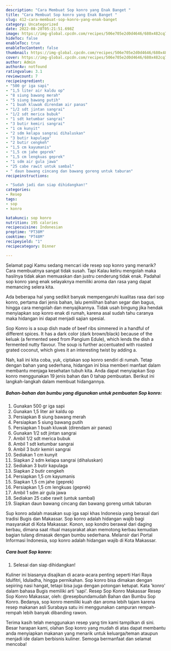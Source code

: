 ```yaml
---
description: "Cara Membuat Sop konro yang Enak Banget "
title: "Cara Membuat Sop konro yang Enak Banget "
slug: 412-cara-membuat-sop-konro-yang-enak-banget
category: Uncategorized
date: 2022-08-28T05:21:51.698Z
image: https://img-global.cpcdn.com/recipes/506e705e2d0d4646/680x482cq70/sop-konro-foto-resep-utama.jpg
hideToc: false
enableToc: true
enableTocContent: false
thumbnail: https://img-global.cpcdn.com/recipes/506e705e2d0d4646/680x482cq70/sop-konro-foto-resep-utama.jpg
cover: https://img-global.cpcdn.com/recipes/506e705e2d0d4646/680x482cq70/sop-konro-foto-resep-utama.jpg
author: Admin
authorAv: notfound
ratingvalue: 3.1
reviewcount: 7
recipeingredient:
- "500 gr iga sapi"
- "1,5 liter air kaldu op"
- "8 siung bawang merah"
- "5 siung bawang putih"
- "1 buah kluwak direndam air panas"
- "1/2 sdt jintan sangrai"
- "1/2 sdt merica bubuk"
- "1 sdt ketumbar sangrai"
- "3 butir kemiri sangrai"
- "1 cm kunyit"
- "2 sdm kelapa sangrai dihaluskan"
- "3 butir kapulaga"
- "2 butir cengkeh"
- "1,5 cm kayumanis"
- "1,5 cm jahe geprek"
- "1,5 cm lengkuas geprek"
- "1 sdm air gula jawa"
- "25 cabe rawit untuk sambal"
- " daun bawang cincang dan bawang goreng untuk taburan"
recipeinstructions:

- "Sudah jadi dan siap dihidangkan!"
categories:
- Resep
tags:
- sop
- konro

katakunci: sop konro 
nutrition: 195 calories
recipecuisine: Indonesian
preptime: "PT38M"
cooktime: "PT48M"
recipeyield: "1"
recipecategory: Dinner

---
```



Selamat pagi Kamu sedang mencari ide resep sop konro yang menarik? Cara membuatnya sangat tidak susah. Tapi Kalau keliru mengolah maka hasilnya tidak akan memuaskan dan justru cenderung tidak enak. Padahal sop konro yang enak selayaknya memiliki aroma dan rasa yang dapat memancing selera kita.


Ada beberapa hal yang sedikit banyak mempengaruhi kualitas rasa dari sop konro, pertama dari jenis bahan, lalu pemilihan bahan segar dan bagus, hingga cara mengolah dan menyajikannya. Tidak usah bingung jika hendak menyiapkan sop konro enak di rumah, karena asal sudah tahu caranya maka hidangan ini dapat menjadi sajian spesial.

Sop Konro is a soup dish made of beef ribs simmered in a handful of different spices. It has a dark color (dark brown/black) because of the keluak (a fermented seed from Pangium Edule), which lends the dish a fermented nutty flavour. The soup is further accentuated with roasted grated coconut, which gives it an interesting twist by adding a.


Nah, kali ini kita coba, yuk, ciptakan sop konro sendiri di rumah. Tetap dengan bahan yang sederhana, hidangan ini bisa memberi manfaat dalam membantu menjaga kesehatan tubuh kita. Anda dapat menyiapkan Sop konro menggunakan 19 jenis bahan dan 0 tahap pembuatan. Berikut ini langkah-langkah dalam membuat hidangannya.

<!--inarticleads1-->

##### Bahan-bahan dan bumbu yang digunakan untuk pembuatan Sop konro:

1. Gunakan 500 gr iga sapi
1. Gunakan 1,5 liter air kaldu op
1. Persiapkan 8 siung bawang merah
1. Persiapkan 5 siung bawang putih
1. Persiapkan 1 buah kluwak (direndam air panas)
1. Gunakan 1/2 sdt jintan sangrai
1. Ambil 1/2 sdt merica bubuk
1. Ambil 1 sdt ketumbar sangrai
1. Ambil 3 butir kemiri sangrai
1. Sediakan 1 cm kunyit
1. Siapkan 2 sdm kelapa sangrai (dihaluskan)
1. Sediakan 3 butir kapulaga
1. Siapkan 2 butir cengkeh
1. Persiapkan 1,5 cm kayumanis
1. Siapkan 1,5 cm jahe (geprek)
1. Persiapkan 1,5 cm lengkuas (geprek)
1. Ambil 1 sdm air gula jawa
1. Sediakan 25 cabe rawit (untuk sambal)
1. Siapkan  daun bawang cincang dan bawang goreng untuk taburan


Sup konro adalah masakan sup iga sapi khas Indonesia yang berasal dari tradisi Bugis dan Makassar. Sop konro adalah hidangan wajib bagi masyarakat di Kota Makassar. Konon, sop kondro berawal dari daging kerbau, dimana saat ritual masyarakat akan memotong kerbau kemudian bagian tulang dimasak dengan bumbu sederhana. Melansir dari Portal Informasi Indonesia, sop konro adalah hidangan wajib di Kota Makassar. 

<!--inarticleads2-->

##### Cara buat Sop konro:


1. Selesai dan siap dihidangkan!

Kuliner ini biasanya disajikan di acara-acara penting seperti Hari Raya Idulfitri, Iduladha, hingga pernikahan. Sop konro bisa dimakan dengan sepiring nasi hangat, tetapi bisa juga dengan potongan ketupat. Kata &#39;konro&#39; dalam bahasa Bugis memiliki arti &#39;sapi&#39;. Resep Sop Konro Makassar Resep Sop Konro Makassar, oleh: @resepbundamudah⁣ Bahan dan Bumbu Sop Konro. Bedanya, sop konro memiliki kuah dan aroma lebih tajam karena resep makanan asli Surabaya satu ini menggunakan campuran rempah-rempah lebih banyak dibanding rawon. 

Terima kasih telah menggunakan resep yang tim kami tampilkan di sini. Besar harapan kami, olahan Sop konro yang mudah di atas dapat membantu anda menyiapkan makanan yang menarik untuk keluarga/teman ataupun menjadi ide dalam berbisnis kuliner. Semoga bermanfaat dan selamat mencoba!

